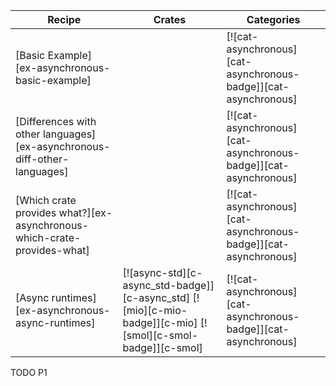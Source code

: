 | Recipe | Crates | Categories |
|--------|--------|------------|
| [Basic Example][ex-asynchronous-basic-example] |  | [![cat-asynchronous][cat-asynchronous-badge]][cat-asynchronous] |
| [Differences with other languages][ex-asynchronous-diff-other-languages] |  | [![cat-asynchronous][cat-asynchronous-badge]][cat-asynchronous] |
| [Which crate provides what?][ex-asynchronous-which-crate-provides-what] |  | [![cat-asynchronous][cat-asynchronous-badge]][cat-asynchronous] |
| [Async runtimes][ex-asynchronous-async-runtimes] | [![async-std][c-async_std-badge]][c-async_std] [![mio][c-mio-badge]][c-mio] [![smol][c-smol-badge]][c-smol] | [![cat-asynchronous][cat-asynchronous-badge]][cat-asynchronous] |

<div class="hidden">
TODO P1
</div>
